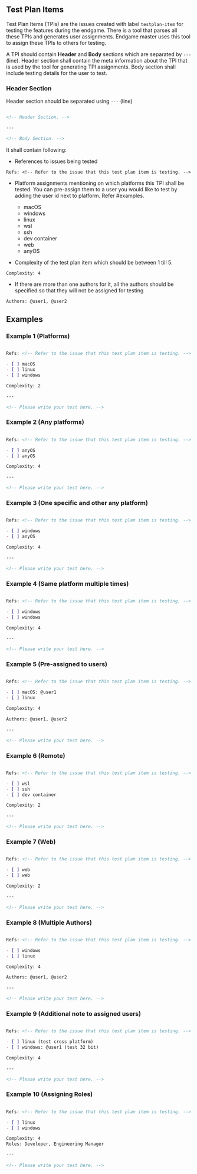 ## Test Plan Items

Test Plan Items (TPIs) are the issues created with label `testplan-item` for testing the features during the endgame. There is a tool that parses all these TPIs and generates user assignments. Endgame master uses this tool to assign these TPIs to others for testing.

A TPI should contain **Header** and **Body** sections which are separated by `---` (line). Header section shall contain the meta information about the TPI that is used by the tool for generating TPI assignments. Body section shall include testing details for the user to test.

### Header Section

Header section should be separated using `---` (line) 

```markdown

<!-- Header Section. -->

---

<!-- Body Section. -->

```

It shall contain following:

- References to issues being tested

```
Refs: <!-- Refer to the issue that this test plan item is testing. -->
```

- Platform assignments mentioning on which platforms this TPI shall be tested. You can pre-assign them to a user you would like to test by adding the user id next to platform. Refer #examples.
  - macOS
  - windows
  - linux
  - wsl
  - ssh
  - dev container
  - web
  - anyOS

- Complexity of the test plan item which should be between 1 till 5.

```
Complexity: 4
```

- If there are more than one authors for it, all the authors should be specified so that they will not be assigned for testing

```
Authors: @user1, @user2
```

## Examples

### Example 1 (Platforms)

```markdown

Refs: <!-- Refer to the issue that this test plan item is testing. -->

- [ ] macOS
- [ ] linux
- [ ] windows

Complexity: 2

---

<!-- Please write your test here. -->

```

### Example 2 (Any platforms)

```markdown

Refs: <!-- Refer to the issue that this test plan item is testing. -->

- [ ] anyOS
- [ ] anyOS

Complexity: 4

---

<!-- Please write your test here. -->

```

### Example 3 (One specific and other any platform)

```markdown

Refs: <!-- Refer to the issue that this test plan item is testing. -->

- [ ] windows
- [ ] anyOS

Complexity: 4

---

<!-- Please write your test here. -->

```

### Example 4 (Same platform multiple times)

```markdown

Refs: <!-- Refer to the issue that this test plan item is testing. -->

- [ ] windows
- [ ] windows

Complexity: 4

---

<!-- Please write your test here. -->

```

### Example 5 (Pre-assigned to users)

```markdown

Refs: <!-- Refer to the issue that this test plan item is testing. -->

- [ ] macOS: @user1
- [ ] linux

Complexity: 4

Authors: @user1, @user2

---

<!-- Please write your test here. -->

```

### Example 6 (Remote)

```markdown

Refs: <!-- Refer to the issue that this test plan item is testing. -->

- [ ] wsl
- [ ] ssh
- [ ] dev container

Complexity: 2

---

<!-- Please write your test here. -->

```

### Example 7 (Web)

```markdown

Refs: <!-- Refer to the issue that this test plan item is testing. -->

- [ ] web
- [ ] web

Complexity: 2

---

<!-- Please write your test here. -->

```

### Example 8 (Multiple Authors)

```markdown

Refs: <!-- Refer to the issue that this test plan item is testing. -->

- [ ] windows
- [ ] linux

Complexity: 4

Authors: @user1, @user2

---

<!-- Please write your test here. -->

```

### Example 9 (Additional note to assigned users)

```markdown

Refs: <!-- Refer to the issue that this test plan item is testing. -->

- [ ] linux (test cross platform)
- [ ] windows: @user1 (test 32 bit)

Complexity: 4

---

<!-- Please write your test here. -->

```

### Example 10 (Assigning Roles)

```markdown

Refs: <!-- Refer to the issue that this test plan item is testing. -->

- [ ] linux
- [ ] windows

Complexity: 4
Roles: Developer, Engineering Manager

---

<!-- Please write your test here. -->

```